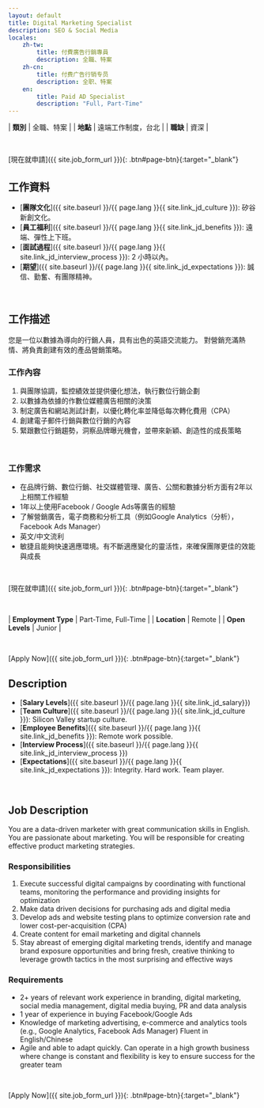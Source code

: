 ```yaml
---
layout: default
title: Digital Marketing Specialist
description: SEO & Social Media
locales:
    zh-tw:
        title: 付費廣告行銷專員
        description: 全職、特案
    zh-cn:
        title: 付费广告行销专员
        description: 全职、特案
    en:
        title: Paid AD Specialist
        description: "Full, Part-Time"
---
```


<a name="zh-tw"></a>

| **類別** | 全職、特案 |
| **地點** | 遠端工作制度，台北 |
| **職缺** | 資深 |

<br>

[現在就申請]({{ site.job_form_url }}){: .btn#page-btn}{:target="_blank"}

## 工作資料
- [**團隊文化**]({{ site.baseurl }}/{{ page.lang }}{{ site.link_jd_culture }}): 矽谷新創文化。
- [**員工福利**]({{ site.baseurl }}/{{ page.lang }}{{ site.link_jd_benefits }}): 遠端、彈性上下班。
- [**面試過程**]({{ site.baseurl }}/{{ page.lang }}{{ site.link_jd_interview_process }}): 2 小時以內。
- [**期望**]({{ site.baseurl }}/{{ page.lang }}{{ site.link_jd_expectations }}): 誠信、勤奮、有團隊精神。

<br>

## 工作描述

您是一位以數據為導向的行銷人員，具有出色的英語交流能力。 對營銷充滿熱情、將負責創建有效的產品營銷策略。

### 工作內容

1. 與團隊協調，監控績效並提供優化想法，執行數位行銷企劃
2. 以數據為依據的作數位媒體廣告相關的決策
3. 制定廣告和網站測試計劃，以優化轉化率並降低每次轉化費用（CPA）
4. 創建電子郵件行銷與數位行銷的內容
4. 緊跟數位行銷趨勢，洞察品牌曝光機會，並帶來新穎、創造性的成長策略

<br>

### 工作需求
- 在品牌行銷、數位行銷、社交媒體管理、廣告、公關和數據分析方面有2年以上相關工作經驗
- 1年以上使用Facebook / Google Ads等廣告的經驗
- 了解營銷廣告，電子商務和分析工具（例如Google Analytics（分析），Facebook Ads Manager）
- 英文/中文流利
- 敏捷且能夠快速適應環境。有不斷適應變化的靈活性，來確保團隊更佳的效能與成長
<br>

[現在就申請]({{ site.job_form_url }}){: .btn#page-btn}{:target="_blank"}

<br>

<a name="en"></a>

| **Employment Type** | Part-Time, Full-Time |
| **Location** | Remote |
| **Open Levels** | Junior |

<br>

[Apply Now]({{ site.job_form_url }}){: .btn#page-btn}{:target="_blank"}

## Description
- [**Salary Levels**]({{ site.baseurl }}/{{ page.lang }}{{ site.link_jd_salary}})
- [**Team Culture**]({{ site.baseurl }}/{{ page.lang }}{{ site.link_jd_culture }}): Silicon Valley startup culture.
- [**Employee Benefits**]({{ site.baseurl }}/{{ page.lang }}{{ site.link_jd_benefits }}): Remote work possible.
- [**Interview Process**]({{ site.baseurl }}/{{ page.lang }}{{ site.link_jd_interview_process }})
- [**Expectations**]({{ site.baseurl }}/{{ page.lang }}{{ site.link_jd_expectations }}): Integrity. Hard work. Team player.

<br>

## Job Description

You are a data-driven marketer with great communication skills in English. You are passionate about marketing. You will be responsible for creating effective product marketing strategies.

### Responsibilities

1. Execute successful digital campaigns by coordinating with functional teams, monitoring the performance and providing insights for optimization
2. Make data driven decisions for purchasing ads and digital media
3. Develop ads and website testing plans to optimize conversion rate and lower cost-per-acquisition (CPA)
4. Create content for email marketing and digital channels
5. Stay abreast of emerging digital marketing trends, identify and manage brand exposure opportunities and bring fresh, creative thinking to leverage growth tactics in the most surprising and effective ways

### Requirements

- 2+ years of relevant work experience in branding, digital marketing, social media management, digital media buying, PR and data analysis
- 1 year of experience in buying Facebook/Google Ads
- Knowledge of marketing advertising, e-commerce and analytics tools (e.g., Google Analytics, Facebook Ads Manager)
Fluent in English/Chinese
- Agile and able to adapt quickly. Can operate in a high growth business where change is constant and flexibility is key to ensure success for the greater team

<br>

[Apply Now]({{ site.job_form_url }}){: .btn#page-btn}{:target="_blank"}

<br>